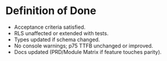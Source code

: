 # Definition of Done

- Acceptance criteria satisfied.
- RLS unaffected or extended with tests.
- Types updated if schema changed.
- No console warnings; p75 TTFB unchanged or improved.
- Docs updated (PRD/Module Matrix if feature touches parity).

